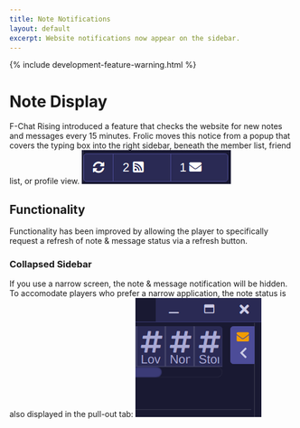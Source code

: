 ```yaml
---
title: Note Notifications
layout: default
excerpt: Website notifications now appear on the sidebar.
---
```

{% include development-feature-warning.html %}

# Note Display
F-Chat Rising introduced a feature that checks the website for new notes and messages every 15 minutes. Frolic moves this notice from a popup that covers the typing box into the right sidebar, beneath the member list, friend list, or profile view.
![New Notes and Messages](notes/new-notes-and-messages.webp)

## Functionality
Functionality has been improved by allowing the player to specifically request a refresh of note & message status via a refresh button.

### Collapsed Sidebar
If you use a narrow screen, the note & message notification will be hidden. To accomodate players who prefer a narrow application, the note status is also displayed in the pull-out tab:
![Pull Out Tab](slim/new-note.webp)
